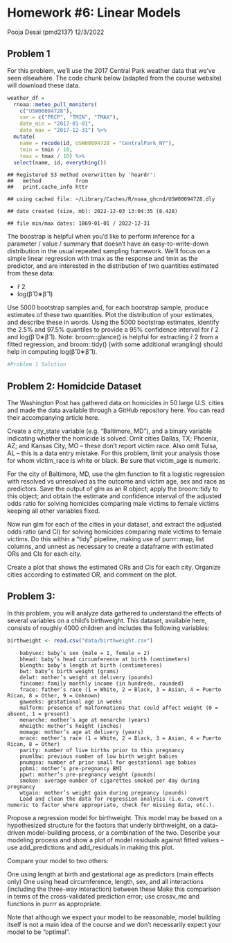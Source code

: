 Homework \#6: Linear Models
================
Pooja Desai (pmd2137)
12/3/2022

## Problem 1

For this problem, we’ll use the 2017 Central Park weather data that
we’ve seen elsewhere. The code chunk below (adapted from the course
website) will download these data.

``` r
weather_df = 
  rnoaa::meteo_pull_monitors(
    c("USW00094728"),
    var = c("PRCP", "TMIN", "TMAX"), 
    date_min = "2017-01-01",
    date_max = "2017-12-31") %>%
  mutate(
    name = recode(id, USW00094728 = "CentralPark_NY"),
    tmin = tmin / 10,
    tmax = tmax / 10) %>%
  select(name, id, everything())
```

    ## Registered S3 method overwritten by 'hoardr':
    ##   method           from
    ##   print.cache_info httr

    ## using cached file: ~/Library/Caches/R/noaa_ghcnd/USW00094728.dly

    ## date created (size, mb): 2022-12-03 13:04:35 (8.428)

    ## file min/max dates: 1869-01-01 / 2022-12-31

The boostrap is helpful when you’d like to perform inference for a
parameter / value / summary that doesn’t have an easy-to-write-down
distribution in the usual repeated sampling framework. We’ll focus on a
simple linear regression with tmax as the response and tmin as the
predictor, and are interested in the distribution of two quantities
estimated from these data:

-   r̂ 2
-   log(β̂ 0∗β̂ 1)

Use 5000 bootstrap samples and, for each bootstrap sample, produce
estimates of these two quantities. Plot the distribution of your
estimates, and describe these in words. Using the 5000 bootstrap
estimates, identify the 2.5% and 97.5% quantiles to provide a 95%
confidence interval for r̂ 2 and log(β̂ 0∗β̂ 1). Note: broom::glance() is
helpful for extracting r̂ 2 from a fitted regression, and broom::tidy()
(with some additional wrangling) should help in computing log(β̂ 0∗β̂ 1).

``` r
#Problem 1 Solution
```

## Problem 2: Homidcide Dataset

The Washington Post has gathered data on homicides in 50 large U.S.
cities and made the data available through a GitHub repository here. You
can read their accompanying article here.

Create a city\_state variable (e.g. “Baltimore, MD”), and a binary
variable indicating whether the homicide is solved. Omit cities Dallas,
TX; Phoenix, AZ; and Kansas City, MO – these don’t report victim race.
Also omit Tulsa, AL – this is a data entry mistake. For this problem,
limit your analysis those for whom victim\_race is white or black. Be
sure that victim\_age is numeric.

For the city of Baltimore, MD, use the glm function to fit a logistic
regression with resolved vs unresolved as the outcome and victim age,
sex and race as predictors. Save the output of glm as an R object; apply
the broom::tidy to this object; and obtain the estimate and confidence
interval of the adjusted odds ratio for solving homicides comparing male
victims to female victims keeping all other variables fixed.

Now run glm for each of the cities in your dataset, and extract the
adjusted odds ratio (and CI) for solving homicides comparing male
victims to female victims. Do this within a “tidy” pipeline, making use
of purrr::map, list columns, and unnest as necessary to create a
dataframe with estimated ORs and CIs for each city.

Create a plot that shows the estimated ORs and CIs for each city.
Organize cities according to estimated OR, and comment on the plot.

## Problem 3:

In this problem, you will analyze data gathered to understand the
effects of several variables on a child’s birthweight. This dataset,
available here, consists of roughly 4000 children and includes the
following variables:

``` r
birthweight <- read.csv("data/birthweight.csv") 
```

        babysex: baby’s sex (male = 1, female = 2)
        bhead: baby’s head circumference at birth (centimeters)
        blength: baby’s length at birth (centimeteres)
        bwt: baby’s birth weight (grams)
        delwt: mother’s weight at delivery (pounds)
        fincome: family monthly income (in hundreds, rounded)
        frace: father’s race (1 = White, 2 = Black, 3 = Asian, 4 = Puerto Rican, 8 = Other, 9 = Unknown)
        gaweeks: gestational age in weeks
        malform: presence of malformations that could affect weight (0 = absent, 1 = present)
        menarche: mother’s age at menarche (years)
        mheigth: mother’s height (inches)
        momage: mother’s age at delivery (years)
        mrace: mother’s race (1 = White, 2 = Black, 3 = Asian, 4 = Puerto Rican, 8 = Other)
        parity: number of live births prior to this pregnancy
        pnumlbw: previous number of low birth weight babies
        pnumgsa: number of prior small for gestational age babies
        ppbmi: mother’s pre-pregnancy BMI
        ppwt: mother’s pre-pregnancy weight (pounds)
        smoken: average number of cigarettes smoked per day during pregnancy
        wtgain: mother’s weight gain during pregnancy (pounds)
        Load and clean the data for regression analysis (i.e. convert numeric to factor where appropriate, check for missing data, etc.).

Propose a regression model for birthweight. This model may be based on a
hypothesized structure for the factors that underly birthweight, on a
data-driven model-building process, or a combination of the two.
Describe your modeling process and show a plot of model residuals
against fitted values – use add\_predictions and add\_residuals in
making this plot.

Compare your model to two others:

One using length at birth and gestational age as predictors (main
effects only) One using head circumference, length, sex, and all
interactions (including the three-way interaction) between these Make
this comparison in terms of the cross-validated prediction error; use
crossv\_mc and functions in purrr as appropriate.

Note that although we expect your model to be reasonable, model building
itself is not a main idea of the course and we don’t necessarily expect
your model to be “optimal”.
